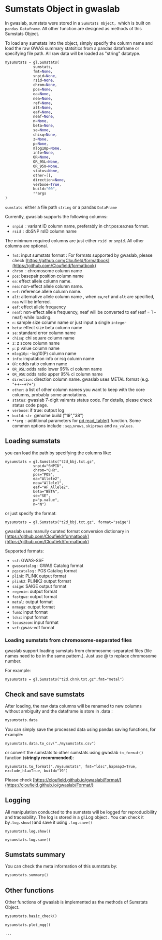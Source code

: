 # Sumstats Object in gwaslab

In gwaslab, sumstats were stored in a `Sumstats Object`，which is built on `pandas Dataframe`. All other function are designed as methods of this Sumstats Object. 

To load any sumstats into the object, simply specify the column name and load the raw GWAS summary statsitics from a pandas dataframe or specifying file path. All raw data will be loaded as "string" datatype. 

```python
mysumstats = gl.Sumstats(
             sumstats,
             fmt=None,
             snpid=None,
             rsid=None,
             chrom=None,
             pos=None,
             ea=None,
             nea=None,
             ref=None,
             alt=None,
             eaf=None,
             neaf=None,
             n=None,
             beta=None,
             se=None,
             chisq=None,
             z=None,
             p=None,
             mlog10p=None,
             info=None,
             OR=None,
             OR_95L=None,
             OR_95U=None,
             status=None,
             other=[],
             direction=None,
             verbose=True,
             build="00",
             **args
)
```

`sumstats`: either a file path `string` or a pandas `DataFrame`

Currently, gwaslab supports the following columns:

* `snpid `: variant ID column name, preferably in chr:pos:ea:nea format.
* `rsid `: dbSNP rsID column name

The minimum required columns are just either `rsid `or `snpid`. 
All other columns are optional.

* `fmt`: input sumstats format : For formats supported by gwaslab, please check [https://github.com/Cloufield/formatbook](https://github.com/Cloufield/formatbook)
* `chrom `: chromosome column name
* `pos`: basepair position column name
* `ea`: effect allele column name. 
* `nea`: non-effect allele column name.
* `ref`: reference allele column name.
* `alt`: alternative allele column name , when `ea`,`ref` and `alt` are specified, `nea` will be inferred.
* `eaf`: effect allele frequency
* `neaf`: non-effect allele frequency, neaf will be converted to eaf (eaf = 1 - neaf) while loading.
* `n`: sample size column name or just input a single  `integer` 
* `beta`: effect size beta column name
* `se`: standard error column name
* `chisq`: chi square column name
* `z`: z score column name
* `p`: p value column name
* `mlog10p`: -log10(P) column name
* `info`: imputation info or rsq column name
* `OR`: odds ratio column name
* `OR_95L`:odds ratio lower 95% ci column name
* `OR_95U`:odds ratio upper 95% ci column name
* `direction`: direction column name. gwaslab uses METAL format (e.g. "++--+?+")
* `other`: a list  of other column names you want to keep with the core columns, probably some annotations.
* `status`: gwaslab 7-digit vairants status code. For details, please check status code page.
* `verbose`: if true: output log 
* `build`:  `str `genome build ("19","38")
* `**arg `: additional parameters for [pd.read_table()](https://pandas.pydata.org/docs/reference/api/pandas.read_table.html) function. Some common options include : `sep`,`nrows`, `skiprows` and `na_values`.

## Loading sumstats
you can load the path by specifying the columns like:
```
mysumstats = gl.Sumstats("t2d_bbj.txt.gz",
             snpid="SNPID",
             chrom="CHR",
             pos="POS",
             ea="Allele2",
             nea="Allele1",
             eaf="AF_Allele2",
             beta="BETA",
             se="SE",
             p="p.value",
             n="N")
```
or just specify the format:

```
mysumstats = gl.Sumstats("t2d_bbj.txt.gz", format="saige")
```
gwaslab uses manully curated format conversion dictionary in [https://github.com/Cloufield/formatbook](https://github.com/Cloufield/formatbook)

Supported formats:

* `ssf`: GWAS-SSF
* `gwascatalog` : GWAS Catalog format
* `pgscatalog` : PGS Catalog format
* `plink`: PLINK output format
* `plink2`: PLINK2 output format
* `saige`: SAIGE output format
* `regenie`: output format
* `fastgwa`: output format
* `metal`: output format
* `mrmega`: output format
* `fuma`: input format
* `ldsc`: input format
* `locuszoom`: input format
* `vcf`: gwas-vcf format

### Loading sumstats from chromosome-separated files
gwaslab support loading sumstats from chromosome-separated files (file names need to be in the same pattern.). Just use @ to replace chromosome number. 

For example:
```
mysumstats = gl.Sumstats("t2d.chr@.txt.gz",fmt="metal")
```


## Check and save sumstats
After loading, the raw data columns will be renamed to new columns without ambiguity and the dataframe is store in .data :
```python
mysumstats.data
```

You can simply save the processed data using pandas saving functions, for example:
```
mysumstats.data.to_csv("./mysumstats.csv")
```  
or convert the sumstats to other sumstats using gwaslab `to_format()` function (**stringly recommended**):

```
mysumstats.to_format("./mysumstats", fmt="ldsc",hapmap3=True, exclude_hla=True, build="19")
```
Please check [https://cloufield.github.io/gwaslab/Format/](https://cloufield.github.io/gwaslab/Format/)


## Logging
All manipulation conducted to the sumstats will be logged for reproducibility and traceability. The log is stored in a gl.Log object . You can check it by` .log.show() `and save it using `.log.save()`

```
mysumstats.log.show()

mysumstats.log.save()
```

## Sumstats summary
You can check the meta information of this sumstats by:

```python
mysumstats.summary()
```

## Other functions
Other functions of gwaslab is implemented as the methods of Sumstats Object.

```python
mysumstats.basic_check()

mysumstats.plot_mqq()

...
```
